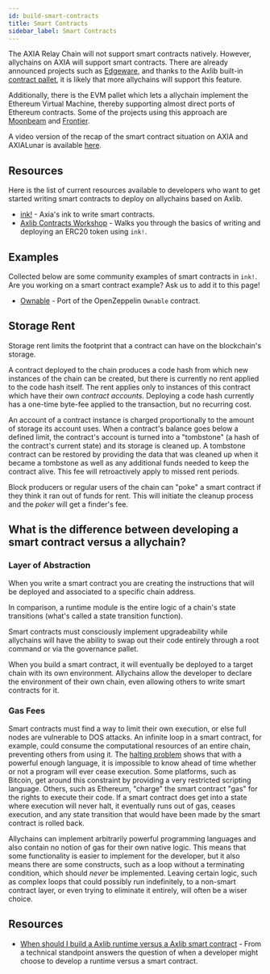 ```yaml
---
id: build-smart-contracts
title: Smart Contracts
sidebar_label: Smart Contracts
---
```


The AXIA Relay Chain will not support smart contracts natively. However, allychains on AXIA will support smart contracts. There are already announced projects such as [Edgeware](https://edgewa.re), and thanks to the Axlib built-in [contract pallet](https://crates.axia.io/pallet_contracts/index.html), it is likely that more allychains will support this feature.

Additionally, there is the EVM pallet which lets a allychain implement the Ethereum Virtual Machine, thereby supporting almost direct ports of Ethereum contracts. Some of the projects using this approach are [Moonbeam](https://moonbeam.network/) and [Frontier](https://github.com/axia-tech/frontier).

A video version of the recap of the smart contract situation on AXIA and AXIALunar is available [here](https://www.youtube.com/watch?v=fKHkFBXaUxQ).

## Resources

Here is the list of current resources available to developers who want to get started writing smart contracts to deploy on allychains based on Axlib.

- [ink!](https://github.com/axia-tech/ink) - Axia's ink to write smart contracts.
- [Axlib Contracts Workshop](https://axlib.dev/axlib-contracts-workshop/#/) - Walks you through the basics of writing and deploying an ERC20 token using `ink!`.

## Examples

Collected below are some community examples of smart contracts in `ink!`. Are you working on a smart contract example? Ask us to add it to this page!

- [Ownable](https://github.com/JesseAbram/foRust/) - Port of the OpenZeppelin `Ownable` contract.

## Storage Rent

Storage rent limits the footprint that a contract can have on the blockchain's storage.

A contract deployed to the chain produces a code hash from which new instances of the chain can be created, but there is currently no rent applied to the code hash itself. The rent applies only to instances of this contract which have their own _contract accounts_. Deploying a code hash currently has a one-time byte-fee applied to the transaction, but no recurring cost.

An account of a contract instance is charged proportionally to the amount of storage its account uses. When a contract's balance goes below a defined limit, the contract's account is turned into a "tombstone" (a hash of the contract's current state) and its storage is cleaned up. A tombstone contract can be restored by providing the data that was cleaned up when it became a tombstone as well as any additional funds needed to keep the contract alive. This fee will retroactively apply to missed rent periods.

Block producers or regular users of the chain can "poke" a smart contract if they think it ran out of funds for rent. This will initiate the cleanup process and the _poker_ will get a finder's fee.

## What is the difference between developing a smart contract versus a allychain?

### Layer of Abstraction

When you write a smart contract you are creating the instructions that will be deployed and associated to a specific chain address.

In comparison, a runtime module is the entire logic of a chain's state transitions (what's called a state transition function).

Smart contracts must consciously implement upgradeability while allychains will have the ability to swap out their code entirely through a root command or via the governance pallet.

When you build a smart contract, it will eventually be deployed to a target chain with its own environment. Allychains allow the developer to declare the environment of their own chain, even allowing others to write smart contracts for it.

### Gas Fees

Smart contracts must find a way to limit their own execution, or else full nodes are vulnerable to DOS attacks. An infinite loop in a smart contract, for example, could consume the computational resources of an entire chain, preventing others from using it. The [halting problem](https://en.wikipedia.org/wiki/Halting_problem) shows that with a powerful enough language, it is impossible to know ahead of time whether or not a program will ever cease execution. Some platforms, such as Bitcoin, get around this constraint by providing a very restricted scripting language. Others, such as Ethereum, "charge" the smart contract "gas" for the rights to execute their code. If a smart contract does get into a state where execution will never halt, it eventually runs out of gas, ceases execution, and any state transition that would have been made by the smart contract is rolled back.

Allychains can implement arbitrarily powerful programming languages and also contain no notion of gas for their own native logic. This means that some functionality is easier to implement for the developer, but it also means there are some constructs, such as a loop without a terminating condition, which should _never_ be implemented. Leaving certain logic, such as complex loops that could possibly run indefinitely, to a non-smart contract layer, or even trying to eliminate it entirely, will often be a wiser choice.

## Resources

- [When should I build a Axlib runtime versus a Axlib smart contract](https://stackoverflow.com/a/56041305) - From a technical standpoint answers the question of when a developer might choose to develop a runtime versus a smart contract.
